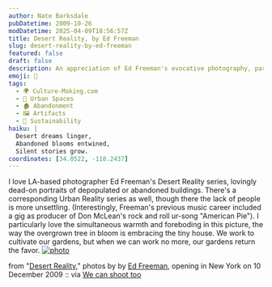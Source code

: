 ```yaml
---
author: Nate Barksdale
pubDatetime: 2009-10-26
modDatetime: 2025-04-09T18:56:57Z
title: Desert Reality, by Ed Freeman
slug: desert-reality-by-ed-freeman
featured: false
draft: false
description: An appreciation of Ed Freeman's evocative photography, particularly his Desert Reality series, captures the intimate relationship between nature and abandoned structures.
emoji: 🌵
tags:
  - 🌍 Culture-Making.com
  - 🌆 Urban Spaces
  - 🏚️ Abandonment
  - 🖼️ Artifacts
  - 🌱 Sustainability
haiku: |
  Desert dreams linger,  
  Abandoned blooms entwined,  
  Silent stories grow.
coordinates: [34.0522, -118.2437]
---
```


I love LA-based photographer Ed Freeman's Desert Reality series, lovingly dead-on portraits of depopulated or abandoned buildings. There's a corresponding Urban Reality series as well, though there the lack of people is more unsettling. (Interestingly, Freeman's previous music career included a gig as producer of Don McLean's rock and roll ur-song "American Pie"). I particularly love the simultaneous warmth and foreboding in this picture, the way the overgrown tree in bloom is embracing the tiny house. We work to cultivate our gardens, but when we can work no more, our gardens return the favor. [![photo](http://culture-making.com/media/60271.jpg)](http://wecanshoottoo.blogspot.com/2009/10/feature-ed-freeman.html)

from "[Desert Reality](http://wecanshoottoo.blogspot.com/2009/10/feature-ed-freeman.html)," photos by by [Ed Freeman](http://www.edfreeman.com/#a=0&at=0&mi=1&pt=0π=1&s=0&p=-1), opening in New York on 10 December 2009 :: via [We can shoot too](http://wecanshoottoo.blogspot.com/2009/10/feature-ed-freeman.html)
